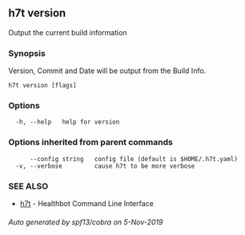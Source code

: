 ## h7t version

Output the current build information

### Synopsis

Version, Commit and Date will be output from the Build Info.

```
h7t version [flags]
```

### Options

```
  -h, --help   help for version
```

### Options inherited from parent commands

```
      --config string   config file (default is $HOME/.h7t.yaml)
  -v, --verbose         cause h7t to be more verbose
```

### SEE ALSO

* [h7t](h7t.md)	 - Healthbot Command Line Interface

###### Auto generated by spf13/cobra on 5-Nov-2019
